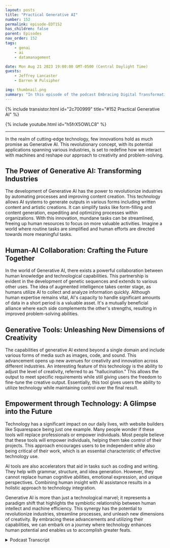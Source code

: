 ```yaml
---
layout: posts
title: "Practical Generative AI"
number: 152
permalink: episode-EDT152
has_children: false
parent: Episodes
nav_order: 152
tags:
    - genai
    - ai
    - datamanagement

date: Mon Aug 21 2023 19:00:00 GMT-0500 (Central Daylight Time)
guests:
    - Jeffrey Lancaster
    - Darren W Pulsipher

img: thumbnail.png
summary: "In this episode of the podcast Embracing Digital Transformation, host Darren Pulsipher engages in a thought-provoking conversation with Dr. Jeffrey Lancaster. Their discussion delves into the practical applications of generative AI and the profound impact it is set to bring across various industries."
---
```


{% include transistor.html id="2c700999" title="#152 Practical Generative AI" %}

{% include youtube.html id="h5frX5OWLC8" %}

---


In the realm of cutting-edge technology, few innovations hold as much promise as Generative AI. This revolutionary concept, with its potential applications spanning various industries, is set to redefine how we interact with machines and reshape our approach to creativity and problem-solving.

## The Power of Generative AI: Transforming Industries

The development of Generative AI has the power to revolutionize industries by automating processes and improving content creation. This technology allows AI systems to generate outputs in various forms including written content and artistic creations. It can simplify tasks like form-filling and content generation, expediting and optimizing processes within organizations. With this innovation, mundane tasks can be streamlined, freeing up human resources to focus on more valuable activities. Imagine a world where routine tasks are simplified and human efforts are directed towards more meaningful tasks.

## Human-AI Collaboration: Crafting the Future Together

In the world of Generative AI, there exists a powerful collaboration between human knowledge and technological capabilities. This partnership is evident in the development of genetic sequences and extends to various other uses. The idea of augmented intelligence takes center stage, as humans utilize AI to collect and analyze information quickly. Although human expertise remains vital, AI's capacity to handle significant amounts of data in a short period is a valuable asset. It's a mutually beneficial alliance where each side complements the other's strengths, resulting in improved problem-solving abilities.

## Generative Tools: Unleashing New Dimensions of Creativity

The capabilities of generative AI extend beyond a single domain and include various forms of media such as images, code, and sound. This advancement opens up new avenues for creativity and innovation across different industries. An interesting feature of this technology is the ability to adjust the level of creativity, referred to as "hallucination." This allows the output to meet specific requirements while still giving users the freedom to fine-tune the creative output. Essentially, this tool gives users the ability to utilize technology while maintaining control over the final result.

## Empowerment through Technology: A Glimpse into the Future

Technology has a significant impact on our daily lives, with website builders like Squarespace being just one example. Many people wonder if these tools will replace professionals or empower individuals. Most people believe that these tools will empower individuals, helping them take control of their projects. This approach encourages users to be independent while also being critical of their work, which is an essential characteristic of effective technology use.

AI tools are also accelerators that aid in tasks such as coding and writing. They help with grammar, structure, and idea generation. However, they cannot replace human cognitive abilities, emotional expression, and unique perspectives. Combining human insight with AI assistance results in a holistic approach to technology integration.

Generative AI is more than just a technological marvel; it represents a paradigm shift that highlights the symbiotic relationship between human intellect and machine efficiency. This synergy has the potential to revolutionize industries, streamline processes, and unleash new dimensions of creativity. By embracing these advancements and utilizing their capabilities, we can embark on a journey where technology enhances human potential and enables us to accomplish greater feats.


<details>
<summary> Podcast Transcript </summary>

<p>﻿1</p>
<p>Hello, this is Darren</p>
<p>Pulsipher, chief solution,architect of public sector at Intel.</p>
<p>And welcome to Embracing</p>
<p>Digital Transformation,where we investigate effective change,leveragingpeople process and technology.</p>
<p>On today's episode,</p>
<p>Practical Generative A.I.was special guest Dr.</p>
<p>Jeffrey Lancaster.</p>
<p>Jeffrey, welcome back to the show.</p>
<p>Thanks for having me again.</p>
<p>And we had such a great timetalking last time about generative AIand what is it kind of and let's talkbrass tacks.</p>
<p>Let's talk</p>
<p>What can I do with this new technology?</p>
<p>You and I both agreethis is a pivotal watershed moment.</p>
<p>Whatever the buzzword du jour is, it'sgoing to change a lot of things.</p>
<p>How so?</p>
<p>What are we going to use it for?</p>
<p>So what do you think?</p>
<p>Should we gothat direction? That sounds great.</p>
<p>When I think about the questionof kind of how it's going to be used.</p>
<p>Know,</p>
<p>I mentioned last time when we talked.</p>
<p>The shift in mindset requiredto move from information retrieval,which is really the Google Bing, whatever,you know, the search engineview of the world to one where the tool ishelping you generate something.</p>
<p>You know, it's in the name generative A.I.because it is producing some output.</p>
<p>And so then you think about, okay, well,what are the areaswhere people are producing output,either in content creation,which I think is a huge area of creativityand creative endeavors, is a huge area.</p>
<p>You know, a lot of the processesthat organizations haveand they use requirea lot of content generationor even content aggregation as well.</p>
<p>And so there's a lot of,</p>
<p>I think, opportunity thereto expeditethings, to make it more efficientto all of us who've ever sort ofhad to fill outa stack of forms, have probably thought,you know,there's got to be a better way to do this.</p>
<p>And beyond just having something,take information from one databaseand sort of like populate it.</p>
<p>So I think it's important to distinguishwhen we're talking about generative tools.</p>
<p>Distinguishthem from even robotic process automation.</p>
<p>So there's a lot of great use casesfor RPA as well,you know, but when I think about RPA,</p>
<p>I think a lot aboutjust kind of the rote mechanism of thingswhere generative</p>
<p>AI gets really interesting is the factthat you can almost tunehow creative you want it to be.</p>
<p>There's going to be some use caseswhere you want zero creativity.</p>
<p>You want it just.</p>
<p>Like, yeah, you know, creativity.</p>
<p>Not like I was just talking to a vendorand they may come on the show,they're going to actually controltheir infrastructurewith the generative they are.</p>
<p>I don't want creativity.</p>
<p>They're not at all.</p>
<p>They don't want hallucination.</p>
<p>So a lot of people have heard this termof hallucination and it means somethinga little bit differentwhen you're talking about for humansversus for for generative A.I..</p>
<p>But a hallucination is really kindof a metric of how creative do you wantthe thing to beand how much do you want it to kind ofstick to the guidelinesand the framework versus doing somethingthat you might as a human potentiallynot expect it to do?</p>
<p>And so there's other times where you wantsomething to be incredibly creative,you know, if you're using itto, let's say, expand an image,you might not want to have to dictateexactly what goesinto that expanded image.</p>
<p>And there's somegreat use cases from Adobe.</p>
<p>It's called Generative</p>
<p>Fill is the feature that they have.</p>
<p>And so, you know,</p>
<p>I can take an image and</p>
<p>I know what the borders of that image are,but if I expand it on my canvas,</p>
<p>I can actually get generativefill to fill in what's going around me.</p>
<p>And that's a casewhere you might want to tunehow creative it can bebecause you might want it to notdream too big, right?</p>
<p>So take the frame that I'm in right now.</p>
<p>I'd want it to complete the window hereand know that that's a ceiling.</p>
<p>I wouldn't want it, but not a unicorn,not a name.</p>
<p>Or put me in space or something like that.</p>
<p>You know, I'd want it at least make sense.</p>
<p>And so with each of those,that to me is still wherethe human plays a part, because the humanis going to have to tell the generative</p>
<p>I, how creative do I want you to beand what are the guardrailsthat I'm going to give to you?</p>
<p>Okay, let's touch on thata little bit more becausewe've heard the term hallucination beforeand I'm glad you differentiate.</p>
<p>It's not the same as hallucinationsthat people should.</p>
<p>Right?</p>
<p>But a hallucination in the world meansand I've never heard it explainedthe way you saidit means creating something,being more creative, creating somethingthat doesn't really exist.</p>
<p>I always saw it as just making stuff.</p>
<p>Up a lie, you know, or something likethe generative air is lying to you.</p>
<p>It's not lying to you.</p>
<p>It doesn't have any intent behind that.</p>
<p>But what it's giving you is informationthat may or may not be factualor truthful, which is fundamentallya creative exercise.</p>
<p>And I think if.</p>
<p>I like that approach, I really do.</p>
<p>Because you say, nowwe can tune that creativity in the air.</p>
<p>So if I want fewer hallucinations,</p>
<p>I turn that creative creativity down.</p>
<p>That's right.</p>
<p>And so for, you know, when, let's say,you know,somebody is trying to providean information access pointand you see this a lot with government,you see this a lot with wayfinding,you see this a lot.</p>
<p>You know, there's different use caseswhere you might wantto provide information to somebody.</p>
<p>You probably don'twant it to take a lot of creativelibertiesin where it's directing somebody.</p>
<p>They still want to get there, butyou might still take creative libertiesin the languagethat's used to describe how to get there.</p>
<p>And so that's where even within onesingle use case,you might still be tuning itso that you're not really cut and dry,which is going to be the MapQuest,you know, ways.</p>
<p>It's just this is what the direction is,but you might want it to be a little bitflowery to be able to say, okay, well,you're going to go here,you know, you're going to go downabout two blocks, is going to bea beautiful tulip tree on your left.</p>
<p>You know,that's how you're going to take a right.</p>
<p>You're going to cross the street.</p>
<p>You're going to go down into the park.</p>
<p>That abilityto recreate the human language of itrequires some amount of creativity,because the prose that you getfrom most of the directiongiving apps and things like thatis pretty cut and dry, right?</p>
<p>It's take a right there's a stop signat the like the left, things like that.</p>
<p>There's not that's not the way that youwould give directions to somebody else.</p>
<p>No, no, not at all.</p>
<p>Yeah you would have a much more kind offlowery prose based way of doing it now.</p>
<p>It's neat.</p>
<p>I think about generative as a whole is,you know, we're talking about kind of textgeneration now, but you can start to thinkabout creativity in other media too.</p>
<p>So whether that's imagery,which I kind of mentioned,but what does creativity mean for code?</p>
<p>What does creativity mean in sound?</p>
<p>What does creativity meanwhen you start talking about creatinggenetic sequences and things like that,which is fundamentally text in of itself?</p>
<p>That's where Ithink having a background in the abilityto understand what the right levelof tuning ought to be, giventhe outcome that you're trying to get tois really, really important.</p>
<p>And that's, you know,the human is going to be kind of thethe mediatoror the moderator of the generative AI.</p>
<p>It's going to be the prompter.</p>
<p>You know, you see a lot of newsabout prompt engineering,but it's fundamentally,</p>
<p>I think, going to be kind of thewhether it's the ringleaderor the handler orwhatever word or analogy you want to use,</p>
<p>I think the human is still goingto have a role in guiding the outcome ofwhateverthe tool is for using.</p>
<p>Well, it sounds to melike the human has more than a role.</p>
<p>It sounds like they're the expert, becauseultimately I have the knowledgeand I'm using the</p>
<p>AI and I lovethe term came up Augmented intelligence.</p>
<p>Yep, I love that term.</p>
<p>I'm using that augmented intelligenceto do the mundane things for me.</p>
<p>Right?</p>
<p>Gathering information for me, putting itin in a more descriptive languagethat I can't necessarilyget out of my head.</p>
<p>But the expert knowledge,the subject matter expert is still me.</p>
<p>Yes and no.</p>
<p>And soand this is why I say yes and no to that.</p>
<p>Yes, you're absolutely right.</p>
<p>In terms of I as a human know what outcome</p>
<p>I'm looking for.</p>
<p>I know when I get there,</p>
<p>I know what what I want this thing to be.</p>
<p>But I, as a human, have really bad recallabout large amounts of informationvery, very quick.</p>
<p>Right.</p>
<p>And that's where the generative</p>
<p>AI is going to be really useful.</p>
<p>So for a tool to be able to drawon the collected knowledgeof the World Wide Web through a certainpoint in time, that's somethingthat my brain, my teeny little human braincan't, can't comprehend.</p>
<p>But that comprehensive knowledgealso doesn't know what thing</p>
<p>I'm looking for either.</p>
<p>And so I'll know it when I get to it.</p>
<p>But I'm going to.</p>
<p>But you may not know it up front.</p>
<p>I don't have an encyclopedic knowledgeof every discipline that's out there.</p>
<p>And so using that tool to kind of say,okay, let me go out and pull togetherthe right information or what</p>
<p>I think is the right information for me,</p>
<p>I guess is kind of this perego principleish thing.</p>
<p>You know, predator principle is like 8020rule typically used for time management.</p>
<p>I think about it as if I can get the A.I.to do 80% of the work.</p>
<p>I still have 20% left over to do,but that's nowmade me more efficientat whatever I'm trying to dobecause it's gottenme most of the way there.</p>
<p>I like that.</p>
<p>But do you think then, thatas humans in this symbiotic relationshipwith augmented intelligence,do you think that we become moreknowledgeable,not more creative ourselves?</p>
<p>I try.</p>
<p>I'm trying to see where we play in this.</p>
<p>We're not doing the heavy lifting.</p>
<p>We're doing this strategic thought.</p>
<p>We're doingit almost reminds meof the Industrial Revolution 3.0,right whereor even eventhe first Industrial revolutionwhere we started mechanized thingsfor the first time.</p>
<p>And people said,</p>
<p>Oh, you're going to destroy people's jobs.</p>
<p>No, it's shifted their jobs, right?</p>
<p>And people started living longer. Why?</p>
<p>Because they weren'tgetting killed in factoriesor they weren't, you know,getting burned at a blacksmith oror having chronic back problemsfrom being a blacksmith their whole lives.</p>
<p>Now, I had machines that were doing thingsthat humans were doing.</p>
<p>This sounds a lot like the same thing.</p>
<p>But for information workers,is that similar or.</p>
<p>I think I think that's really fair.</p>
<p>I think, you know, you can even extend itbeyond just information workers.</p>
<p>But this ideaand why I think a lot of people are scaredis because, well, one change is hardand it represents, you know, peoplemaybe having to tap into their brainsin a different way.</p>
<p>But I do think what's going to happenis you're going to see the skillsnecessary to do things shift.</p>
<p>So whereas once upon a timeyou might have neededsomebody trained in technical writing,well, now if I feed in a lot of technicalwriting that's been written,</p>
<p>I can get GPT to writein a style of a technical writer.</p>
<p>So do I need somebody exactly to do that?</p>
<p>Maybe</p>
<p>I don't need the technical writer anymore,but I still need the humanto have the expertiseabout the topic of the writingto make sure that people writingis actually accurate and correct and,you know,is what's being sort of capturedin that writingapplicable to the case that I need.</p>
<p>It may be in a styleand it may sound technical,and this is where peopleare getting in trouble nowadays.</p>
<p>But they're going to have real content.</p>
<p>There's the, you know,the meat of what you want it to have.</p>
<p>And so you see this in the law.</p>
<p>You see this in other disciplines wherepeople write in this style of something,but that only gets you so far.</p>
<p>And so, you know, some other casesthat I've seen be really interesting.</p>
<p>And I think one of the best waysof prompting at least,is to tell itto act like a particular persona.</p>
<p>So in my world,you might say act like a CEO and generatea strategic plan, you know,that accomplishes this, this and this.</p>
<p>And I've talked to CEOs who are doing thisnot to replace their job,but what used to take months and monthsto get to a starting pointof a strategic plannow is ready in a matter of minutes,if not seconds.</p>
<p>And so what it doesis it shortens that cycle upfront,but it's going to extendthe kind of editorial cyclebecause instead of startingwith that knowledge, you're startingwith kind of a frame,a skeleton taking something on.</p>
<p>And you just have to make surethat that skeleton matches.</p>
<p>Let's talk about specific use now,because I think we kind of saidit's aggregation, it's generative, right?</p>
<p>It's.</p>
<p>You brought up a great one,which is get me unblocked,start like I need a strategic plan.</p>
<p>Great.</p>
<p>That's a good starting pointbecause I know a lot of timesyou're sitting there going,strategic plan.</p>
<p>What do I do in in theyou call it information gatheringthat we that we learnedhow to do in the late ninetiesand early 2000s with Google Yahoo,</p>
<p>AltaVista.</p>
<p>I askfor for you new for you new peoplethose are really goodsearch engines back in the daywe went gathering informationso if if we if we play the role of the CIOand I'm going to work on a strategic plan,</p>
<p>I may go to Google and say</p>
<p>CIO, strategic plans, scholarly articlesor best practices, whatever,and I'm going to get 150,000 hits.</p>
<p>I'm goingto search through all those things,find something that matches similarto what I'm thinking,or I'm going to refine my search to go,</p>
<p>All right, Strategic plansfor midsize manufacturing business. Yes.</p>
<p>Well, and that's what most people woulddo, is they would go to their peers.</p>
<p>So in highered, you go to your peer institutions,you said these are the other schoolsthat we compare ourselves against.</p>
<p>Let me go find their strategic planand I'll bring that.</p>
<p>Out because it's public knowledge.</p>
<p>Public knowledge,and I'll use that as a starting point.</p>
<p>And that works reallywell for higher education.</p>
<p>But you're still having to do thatkind of legwork to go and aggregateand make sense of itwhere, you know,</p>
<p>I think a lot of the generative toolsstart to get really powerful is</p>
<p>I can still do that same thing.</p>
<p>But instead of me being the oneto have to make sense of it,what if I could feed it into an enginethat takes thatcontent and spits outalmost a synthesis of it?</p>
<p>Well, it'staking that kind of synthetic brain workand making it happenmuch, much more quickly.</p>
<p>I don't even have to read all of that.</p>
<p>I can just say, you know,here are ten strategic plansand my peers feed those into CBT and say,okay, you know what do they have in commonand what's different about them?</p>
<p>So I could get itto do a compare and contrast.</p>
<p>And that's a really popular wayof using these tools.</p>
<p>I can tell it make me a tablewhere in the table it,you know, give me the top ten waysthat these are similar.</p>
<p>Give me a topten ways that they're different.</p>
<p>What are the themes thatare present in each of these?</p>
<p>You know, is there anything that,let's say institutionally specificor something like so I can use it to beginto ask questions that I would otherwisehave to You know, I can't Google that.</p>
<p>I can't Google.</p>
<p>How are these ten strategic plansthe same or different?</p>
<p>That's not a Google level question.</p>
<p>But if you can give me an answer thatwill digest all of that for me.</p>
<p>And that's really, I think, the cruxof shifting people's thinkingso that it's doing that kind of knowledgeformationwork on your behalf.</p>
<p>So I like I like that because nowyou're still interacting with the tool.</p>
<p>You don't just send ita paragraph and say, Oh, and whateverit spits out, I'm just going to it's.</p>
<p>Going to take an ever decreasing.</p>
<p>That's where people get in troubleand not looking over it,because at thatpoint you've given up kind of yourautonomy to a certain extentand you've given up kind of that.</p>
<p>That's the pointthat you don't need the human anymoreif you're just going to take whateverit gives you,you're cutting yourselfout of the process.</p>
<p>Right? Right. That and that makes sense.</p>
<p>So so the difference is in the shiftbecause I really want peopleto understand the difference.</p>
<p>The difference is, is the aggregationof data and comparison of datacan now happen with the generative APIwhere Google I really can't do it. No.</p>
<p>So you're you're moving yourself upthe value chainin a lot of respects, right?</p>
<p>Because now you're saying you go do thatmundane comparison work,give me the resultsso I can choose what parts of that</p>
<p>I think are going to bebest for my for my specificsituation in and for who I am.</p>
<p>And to me, this is a concern</p>
<p>I actually have that people just starttaking whateverwe already have this problem withwith with Google, right.</p>
<p>Ask ask your kid.</p>
<p>Your kids are still small.</p>
<p>My kids are adults now.</p>
<p>Ask him where truth come from andthey'll say Alexa or they'll say Google.</p>
<p>Yeah. And there's another one. And I go.</p>
<p>Oh, well, but it's also notthe Encyclopedia Britannica.</p>
<p>And it's also not, you know,</p>
<p>I mean, an answer to that questionis actually pretty hard.</p>
<p>And so another framework that</p>
<p>I really like to use is the decay pyramid.</p>
<p>And if you've ever seen this,but it's data.</p>
<p>No, I have not Data, information,knowledge and wisdom.</p>
<p>Yes. Yes, I do.</p>
<p>Yes, I do.</p>
<p>You know, and so I think what Googlegives us is informationand what some of the generative toolsgive us is knowledge.</p>
<p>Now, whether that knowledge is wiseor not still requires the human.</p>
<p>So the humanis still sitting up in wisdom,but it gets us to wisdom more quicklybecause it does some of that syntheticfunction of the data and the informationto get us to knowledge more quickly.</p>
<p>I really like that, and I see</p>
<p>I would have put Google down in dataand information at generative AI,but I like where you've put it.</p>
<p>It makes more sense and we're sittingon the top with wisdom and you hope.</p>
<p>I mean, yeah, so some,some more wise than others.</p>
<p>But yeah,and that's where I.</p>
<p>Think all you have to dois look at tick tock and you know what?</p>
<p>But I think, you know,when people are thinking about use casesfor this stuff,you don't have to get to the pointwhere you're saying,let me give you wisdom,let me give you knowledge.</p>
<p>Even these tools can be usedfor the creationof informationor that communicate notion of information.</p>
<p>And the reason is thata lot of the the generativealgorithms have a perception of empathythat says, you know, there'sthere's a human like qualityto the way that they're spittinginformation back at youbecause of the way that they're built.</p>
<p>And there are times where you mightjust want a more human interfaceto the knowledge basethat you've already got sitting somewhere.</p>
<p>But to access that knowledge baseand to search and query it,it's not particularly friendly.</p>
<p>It's not particularly like multilingual.</p>
<p>It does it doesn't connect to humansin the way that humans need to connect.</p>
<p>So can you use some of thesegenerative tools thento provide that interfaceso that it feels likeyou're talking to a human,it feels like you're getting knowledge,even if underlying that knowledge, it'ssort of just knowledgebeing synthetic information.</p>
<p>So I like thatbecause I've seen a couple of casesnow where they're using generative A.I.as the interface. That's right.</p>
<p>Right.</p>
<p>Including a replacement for Alexa.</p>
<p>I have Alexa in my house,so my kids have another tooland some are no way.</p>
<p>I'm never putting it in my house.</p>
<p>I'm like, okay, whatever.</p>
<p>Everyone already knows everything anyway,because you shop online.</p>
<p>But but the new interfaceis much more friendly.</p>
<p>I don't have to be so prescriptivein the way that I say things.</p>
<p>I'm trying to get that exact album</p>
<p>I want to listen to.</p>
<p>I have to say it exactlyand that's to say album in this year.</p>
<p>I don't have to do thatwith the generative.</p>
<p>I can have more of a conversation.</p>
<p>So I like that idea,not just in home automationbut in user interfaces. Yep.</p>
<p>Another company I worked with,</p>
<p>I think I mentioned a little bitthey're putting a generative</p>
<p>AI front end on Infrastructure Manager.</p>
<p>Yeah,what a great idea.</p>
<p>Meaning hey, reboot all the machinesthat have thisversion of the bios and updateupdate the bios on all these machineswith this version done, I mean before,what would I have to do?</p>
<p>I'd have to go and run a queryagainst everything.</p>
<p>Make sure with this it's more the waythat I interact with with the world.</p>
<p>That's great.</p>
<p>I think it's I think it's cool.</p>
<p>And the question is,where does that end? Right?</p>
<p>So do I ever get to a pointwhere I've now trainedthis system, monitoring AI toto act in the case of certain conditions?</p>
<p>And then I say, okay, well,now from here on,whenever you perceive those conditions,you know how I want you to act.</p>
<p>That's not so far fetched now. No.</p>
<p>And where I think that the valuein doing that,or at least setting up the buildingblocks to get there is it's not.</p>
<p>So you can get rid of the network manageror, you know, the peoplewho had been providing those instructions.</p>
<p>But if you think about how often they hadto provide those instructions, how oftenthey had to write that query today,or how often they had to do things,you're not saying,okay, that's going to free up your timeto deal with edge cases,to make sure that everything is runningthe way that it's supposed to,to make sure that we'rekeeping up with the waythe world is changing,to do the things that you really wantto pay somebody to do.</p>
<p>You don't really want to be payingsomebody to do the rotechecking to make sure, you know,certain numbers of machines are upand what to do when they're down.</p>
<p>That'ssomething that the machine can handle.</p>
<p>Okay, So that sounds a little bitlike robotic process automationa little bit.</p>
<p>Well, and you can combine the two.</p>
<p>So it's not to say thatthey're mutually exclusive.</p>
<p>So what you describe to meis a generative A.I.for an endand maybe back a maybe interfacewith some kind of an RPA layer to it wherein order to interpret what I'm saying,</p>
<p>I need the large language model to convertthe way that you and I would speakabout it into the instructions.</p>
<p>To run here to do the back end. Stuff.</p>
<p>And so, you know what, what you bring upis a really good point, thatthese things don't need to stand aloneand they don't have to stand alone.</p>
<p>And in fact, if you think aboutthe way that a lot of the systemsthat I see are built, they're builtfrom a composite of different A.I.models put together.</p>
<p>So we're talking about generally AI.</p>
<p>There's a lot of other models, too.</p>
<p>You know, there'sa lot of natural language processing,there's a lot of sentiment analysis,which is a subfield of that.</p>
<p>You know, there's a lot of machinetranslation, there's a lot ofentity extraction, there's dialogtracking, there's all of these piecesthat go into something that looks likemagic.</p>
<p>And, you know, one of my favorite quotesis the Arthur C.</p>
<p>Clarke quote, Any sufficiently advancedtechnology is indistinguishablefrom magic.</p>
<p>Well, a lot of these things are lookinglike they're magic.</p>
<p>And because of that,it's putting up a barrier to entry becausepeople are saying, well, that's magic.</p>
<p>I can't I can't possibly do that.</p>
<p>But I think if you look under the hood,what you see is typically a handful,probably three or four or five differentalgorithms working togetherto make this human experiencereally engaging and really compelling.</p>
<p>And that's why I think it'ssparking people's imagination,because for the first time, you're seeinghow these pieces that previously existed,how they fit togetherand how they can do somethingthat seems really magical.</p>
<p>Okay.</p>
<p>Let's talk aboutsome some practical use cases that you seepeople using every day,everybody using notnot sysadmins,not the first one that pops into my mindis communication, written communicationspecifically, probably emailor PowerPoint presentations or papers,memos, whatever.</p>
<p>Or even you are,even if you have to write a love, a loveletter to your significant other, you're</p>
<p>Do you see that as I to me,that's that's probably the number one casethat I see people moving to first,which is I need to write better emails.</p>
<p>And it's the tyranny of the blank page.</p>
<p>Well, it's it's two sides of it.</p>
<p>One is the reality of the blank page.</p>
<p>Which is the classic picturelooking over the author's shoulderand there's the blinking cursor.</p>
<p>And, you know,they just don't know where to start.</p>
<p>So I think, you know,getting a kickstart for an email,a chapter,a white paper, you know, a wedding speech,whatever it is.</p>
<p>These tools are allowing people to do thatmuch, much more efficiently than, again,going out in aggregate. And, hey,give me all of the wedding speechesthat have ever been written or given.</p>
<p>You know, I have to go doall of my research before I get startedwriting the other end of it,which I think is really interestingand compelling, too, is</p>
<p>I've written the thing page that you canyou make it,can you improve my writing or can you,you know,and it's the old kind of like Microsoft</p>
<p>Paperclip thing, but on steroids,which is not justcan you fix my spelling, butcan you now change the voiceof what I've written?</p>
<p>Can you make it longer?</p>
<p>Can you make it shorter?</p>
<p>Can you change the way that it'spresented?</p>
<p>The ability to kind of modifyafter the factis as powerfulas the getting started piece?</p>
<p>And so I might say,you know, I don't know about you.</p>
<p>That's I know a lot of peoplewho are very verbose with their emailswhen they maybe don't need to be.</p>
<p>So this would be one waythat you could start to say, okay,the email doesn't need to be three pageslong, print it outbecause no one's going to read all of thatdown to a paragraph.</p>
<p>And this is now a toolwhich can do that in a waythat is still very intelligentso that it's notremovingkind of the intent of what you've written,but it still provides youwith a way of slicing when a lot of peoplehave a really hard timeslicing the very important critical thingthat really.</p>
<p>Yeah.</p>
<p>Okay so here's here's here'sprobably the big questiona lot of people are going to ask aroundall the all these use caseswe've talked about.</p>
<p>Is this going to cause a loss of skilland knowledge that people rely on today?</p>
<p>I mean, yeah.</p>
<p>And any crystal ballquestion, it's always, always hard.</p>
<p>I don't think so. And I don't think so.</p>
<p>I think it's a new skillthat people need in orderto be able to functionin the business world.</p>
<p>And a lot of peopleuse it in their personal lives too.</p>
<p>So I don't think it's going to beanything to take away from.</p>
<p>I think it's actually going to augment.</p>
<p>And that augmentation really isit'll be interestingto see how it bears out,whether employers expect peopleto be able to use tools like this.</p>
<p>I definitely think you're goingto see some of these tools changeparticular fields.</p>
<p>So it's going to change photography.</p>
<p>It's going to change, you know,because I can now get mid journeyor stablediffusion or daily to create an image.</p>
<p>You know, that's one layer, two thingswhich do I needthe stock photography companyto do that for me anymore?</p>
<p>Maybe not, maybe not.</p>
<p>But then if I get GitHub copilotto be able to do a website layout for me,do I not need a developer anymoreto build that for me?</p>
<p>Or can I build that into somethinglike Squarespace?</p>
<p>Potentially?</p>
<p>So in some ways you might say, well,instead of taking awayfrom people's jobs or specialist jobs,does this now open things upwhere more people can do more thingsand it turns people into more generalists,kind of polymath people,as opposed to requiring the personwith the deepknowledge about a very narrow areato be able to do that thing.</p>
<p>So I'm more of an optimist.</p>
<p>I think. That's a.</p>
<p>You know, I think it's going to open upthe possibilities of closing down.</p>
<p>Yeah.</p>
<p>So that's interestingbecause at the beginning my career,</p>
<p>I was a specialist in clerking and</p>
<p>I loved it because I was goodat it and there weren't a lot of peoplethat were right.</p>
<p>It was.</p>
<p>And I studied it really hard.</p>
<p>I knew aand it did really well for my careerbecause I knew somethingthat no one else knew.</p>
<p>I spent the time to do it.</p>
<p>But what you're talking aboutis more generalist,which means now I as an individual,</p>
<p>I could start a company,</p>
<p>I could take an ideaand take it to full productwith full e-commerce, with social media,the whole thingas an individual,instead of having a full team to do it.</p>
<p>So it is going to shift meinto doing something different.</p>
<p>And it's not going to get ridof the specialist. I don't know.</p>
<p>I think there's always going to be lessfor needing the specialistsand you know, I.</p>
<p>Just won't be as many specialists. Right.</p>
<p>Or or you know, it'salmost a specialization of the specialiststo a certain extent that I think</p>
<p>I consider myself a specialistin a couple of different areas.</p>
<p>Am I going to stop doingthose things that I'm interested inbecause other peoplemight be able to do them too?</p>
<p>No, I still want to, you know,</p>
<p>I'm still going to be coding by hand.</p>
<p>I'm still going to be taking photos,</p>
<p>I'm still going to be doing those things.</p>
<p>But does it now give me potentiallyanother outlet for thosethat specialization?</p>
<p>Absolutely.</p>
<p>You know,and I think so it's going to move.</p>
<p>I think everybody</p>
<p>I or,you know, whatever direction you want.</p>
<p>But no, I like to up the value chain.</p>
<p>So we all move up the value chain.</p>
<p>And so, you know,you might have a photographerwho's really good at taking photographswho couldn't make a websitefor their life.</p>
<p>Well, does this now allow themto make the website that they wantto demonstrate or display their artwork?</p>
<p>Maybe it does.</p>
<p>Is it make it so thatyou know,somebody who has a musical inclinationor is really interested in musicbut can't play the pianofor anything that they can now createwhat's in their head?</p>
<p>Absolutely.</p>
<p>Does it mean you're also goingto get a lot of bad things?</p>
<p>Absolutely.</p>
<p>This is the flip side of all of that,which isit's easier for everybody to write emails.</p>
<p>Are we going to be getting more emailsthat are kind of junky or spam or,you know, that it's harderto kind of look through and say, yeah,this was written by a humanor this was automatedor This is real or something</p>
<p>I should pay attention to or not.</p>
<p>So the ability to expandall of that has a really positive side.</p>
<p>But there's the negative side too,which is we're going to have to filterthrough more stuff to get to the thingsthat we actually want or need.</p>
<p>So it sounds like more work for usin some respects.</p>
<p>Well, you know, if you'veif you've played it this way and you'reletting the machine do 80% of the workthat you're currently doing,you're almost just shifting that workto a different type of thing.</p>
<p>And so,you know,it's I think it's an opportunity.</p>
<p>I think it's an opportunity that noteverybody is going to take advantage of.</p>
<p>And that's okay.</p>
<p>But I think it is going to be somethingthat in ten yearsit's going to be a ubiquitouscommodity.</p>
<p>I don't think it's going to be as specialas it is now because it'sgoing to be built into everything and it'sgoing to be just about everywhere.</p>
<p>Yeah, just like Google, right?</p>
<p>Just like Google is.</p>
<p>And so the big question I haveand we'll end on this,what verb is going to be usedis, is it I've got to get thator instead of Google itor is it going to be I got a gen</p>
<p>I that only time will tell on that one.</p>
<p>On who gets who gets the verb named afterwhat's her name.</p>
<p>You know, there's some interesting studiesthat have been done aboutthe gender of personal assistantsand certain fields,like legal fields and,you know, very authoritative things.</p>
<p>The gender of these</p>
<p>AI assistants tends to be male.</p>
<p>And in others where it's, you know, more,it's more like kind of a subservientsort of gender of yeah, they've, you know,people have tended to make them female.</p>
<p>I think what what'll happen is</p>
<p>I think we're going to end upwith like a name,you know, my putting my sci fi hat on.</p>
<p>I think it's going to be more alongthe lines ofthere being a personality associatedwith a lot of it,as opposed to thinkingabout the underlying technology of it.</p>
<p>And so,you know, like yousaid, time will tell. Butno, quite So what's your what's your name?</p>
<p>Give me your predictionfor your name of the generative</p>
<p>AI that we're all going to be usingten years.</p>
<p>Now, if I, if I could tell you that,</p>
<p>I think I'd probably be a rich man.</p>
<p>But yeah, I don't know. I think</p>
<p>I think the person who invents thatis probably in middle school right now andand maybe hasn't even been exposedto some of these technologies yet.</p>
<p>And that's, I think,where we're going with a lot of this newthink about other emerging technologies,quantum computing, other things.</p>
<p>The people who are going to be doingthat are currently,you know, 8 to 15 years oldbecause by the time they get outinto the workforceand the technology is mature enough.</p>
<p>And so the question is reallywhat would a, you know,a ten year old namethat's going to give you a betteranswer than that.</p>
<p>Because I know ten year oldsthat.</p>
<p>I think, you know,when you think about who's going to beleading this stuff in ten years,that's the people who are going to be age.</p>
<p>That's it. That's it.</p>
<p>Hey, Jeffrey, as always, it's so much funtalking to you.</p>
<p>And I can't wait till we talkingit important. Thanks. Here.</p>
<p>Thank you for listening to Embracing</p>
<p>Digital Transformation today.</p>
<p>If you enjoyed our podcast,give five stars on your favoritepodcasting site or YouTube channel,you can find out more informationabout embracing digital transformationand embracingdigital.org.</p>
<p>Until nexttime, go out and do something wonderful.</p>

</details>
